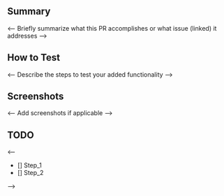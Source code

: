 ## Summary

<-- Briefly summarize what this PR accomplishes or what issue (linked) it addresses -->

## How to Test

<-- Describe the steps to test your added functionality -->

## Screenshots

<-- Add screenshots if applicable -->

## TODO

<--

- [] Step_1
- [] Step_2

-->
